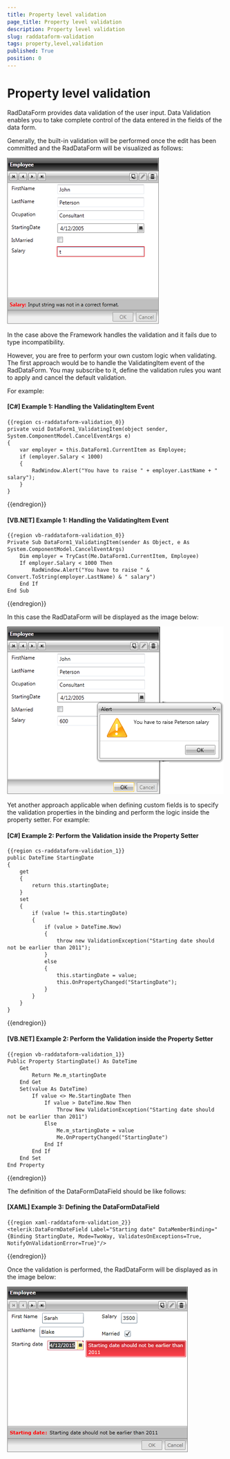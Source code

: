 ```yaml
---
title: Property level validation
page_title: Property level validation
description: Property level validation
slug: raddataform-validation
tags: property,level,validation
published: True
position: 0
---
```


# Property level validation

RadDataForm provides data validation of the user input. Data Validation enables you to take complete control of the data entered in the fields of the data form. 

Generally, the built-in validation will be performed once the edit has been committed and the RadDataForm will be visualized as follows:

![](images/RadDataForm_Validation1.png)

In the case above the Framework handles the validation and it fails due to type incompatibility.

However, you are free to perform your own custom logic when validating. The first approach would be to handle the ValidatingItem event of the RadDataForm. You may subscribe to it, define the validation rules you want to apply and cancel the default validation.

For example:

#### __[C#] Example 1: Handling the ValidatingItem Event__

	{{region cs-raddataform-validation_0}}
	private void DataForm1_ValidatingItem(object sender, System.ComponentModel.CancelEventArgs e)
	{
	    var employer = this.DataForm1.CurrentItem as Employee;
	    if (employer.Salary < 1000)
	    {
	        RadWindow.Alert("You have to raise " + employer.LastName + " salary");
	    }
	}
{{endregion}}

#### __[VB.NET] Example 1: Handling the ValidatingItem Event__

	{{region vb-raddataform-validation_0}}
	Private Sub DataForm1_ValidatingItem(sender As Object, e As System.ComponentModel.CancelEventArgs)
	    Dim employer = TryCast(Me.DataForm1.CurrentItem, Employee)
	    If employer.Salary < 1000 Then
	        RadWindow.Alert("You have to raise " & Convert.ToString(employer.LastName) & " salary")
	    End If
	End Sub
{{endregion}}

In this case the RadDataForm will be displayed as the image below:

![](images/RadDataForm_Validation2.png)

Yet another approach applicable when defining custom fields is to specify the validation properties in the binding and perform the logic inside the property setter. For example:

#### __[C#] Example 2: Perform the Validation inside the Property Setter__

	{{region cs-raddataform-validation_1}}
	public DateTime StartingDate
	{
	    get
	    {
	        return this.startingDate;
	    }
	    set
	    {
	        if (value != this.startingDate)
	        {
	            if (value > DateTime.Now)
	            {
	                throw new ValidationException("Starting date should not be earlier than 2011");
	            }
	            else
	            {
	                this.startingDate = value;
	                this.OnPropertyChanged("StartingDate");
	            }
	        }
	    }
	}
{{endregion}}

#### __[VB.NET] Example 2: Perform the Validation inside the Property Setter__

	{{region vb-raddataform-validation_1}}
	Public Property StartingDate() As DateTime
	    Get
	        Return Me.m_startingDate
	    End Get
	    Set(value As DateTime)
	        If value <> Me.StartingDate Then
	            If value > DateTime.Now Then
	                Throw New ValidationException("Starting date should not be earlier than 2011")
	            Else
	                Me.m_startingDate = value
	                Me.OnPropertyChanged("StartingDate")
	            End If
	        End If
	    End Set
	End Property
{{endregion}}

The definition of the DataFormDataField should be like follows:

#### __[XAML] Example 3: Defining the DataFormDataField__

	{{region xaml-raddataform-validation_2}}
	<telerik:DataFormDateField Label="Starting date" DataMemberBinding="{Binding StartingDate, Mode=TwoWay, ValidatesOnExceptions=True, NotifyOnValidationError=True}"/>
{{endregion}}

Once the validation is performed, the RadDataForm will be displayed as in the image below:

![](images/RadDataForm_Validation3.png)
